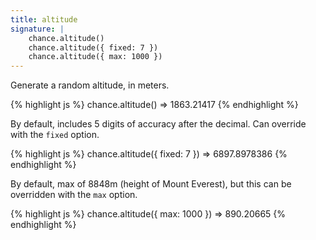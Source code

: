 ```yaml
---
title: altitude
signature: |
    chance.altitude()
    chance.altitude({ fixed: 7 })
    chance.altitude({ max: 1000 })
---
```


Generate a random altitude, in meters.

{% highlight js %}
chance.altitude()
=> 1863.21417
{% endhighlight %}

By default, includes 5 digits of accuracy after the decimal. Can override with the `fixed` option.

{% highlight js %}
chance.altitude({ fixed: 7 })
=> 6897.8978386
{% endhighlight %}

By default, max of 8848m (height of Mount Everest), but this can be overridden with the `max` option.

{% highlight js %}
chance.altitude({ max: 1000 })
=> 890.20665
{% endhighlight %}
